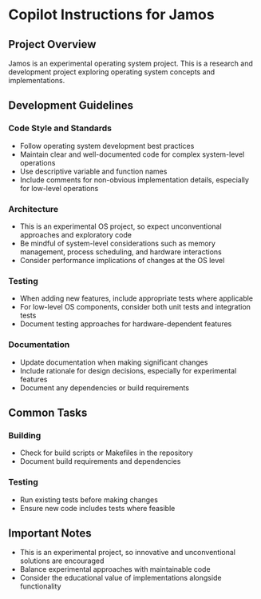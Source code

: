 # Copilot Instructions for Jamos

## Project Overview

Jamos is an experimental operating system project. This is a research and development project exploring operating system concepts and implementations.

## Development Guidelines

### Code Style and Standards

- Follow operating system development best practices
- Maintain clear and well-documented code for complex system-level operations
- Use descriptive variable and function names
- Include comments for non-obvious implementation details, especially for low-level operations

### Architecture

- This is an experimental OS project, so expect unconventional approaches and exploratory code
- Be mindful of system-level considerations such as memory management, process scheduling, and hardware interactions
- Consider performance implications of changes at the OS level

### Testing

- When adding new features, include appropriate tests where applicable
- For low-level OS components, consider both unit tests and integration tests
- Document testing approaches for hardware-dependent features

### Documentation

- Update documentation when making significant changes
- Include rationale for design decisions, especially for experimental features
- Document any dependencies or build requirements

## Common Tasks

### Building

- Check for build scripts or Makefiles in the repository
- Document build requirements and dependencies

### Testing

- Run existing tests before making changes
- Ensure new code includes tests where feasible

## Important Notes

- This is an experimental project, so innovative and unconventional solutions are encouraged
- Balance experimental approaches with maintainable code
- Consider the educational value of implementations alongside functionality
